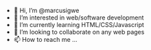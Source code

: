 - 👋 Hi, I’m @marcusigwe
- 👀 I’m interested in web/software development
- 🌱 I’m currently learning HTML/CSS/Javascript
- 💞️ I’m looking to collaborate on any web pages
- 📫 How to reach me ...

<!---
marcusigwe/marcusigwe is a ✨ special ✨ repository because its `README.md` (this file) appears on your GitHub profile.
You can click the Preview link to take a look at your changes.
--->
